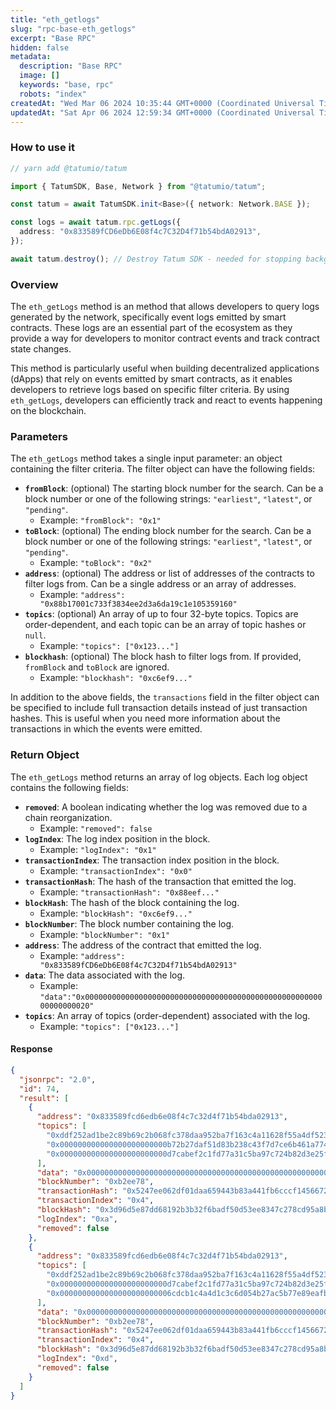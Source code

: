 ```yaml
---
title: "eth_getlogs"
slug: "rpc-base-eth_getlogs"
excerpt: "Base RPC"
hidden: false
metadata: 
  description: "Base RPC"
  image: []
  keywords: "base, rpc"
  robots: "index"
createdAt: "Wed Mar 06 2024 10:35:44 GMT+0000 (Coordinated Universal Time)"
updatedAt: "Sat Apr 06 2024 12:59:34 GMT+0000 (Coordinated Universal Time)"
---
```




### How to use it



```typescript
// yarn add @tatumio/tatum

import { TatumSDK, Base, Network } from "@tatumio/tatum";

const tatum = await TatumSDK.init<Base>({ network: Network.BASE });

const logs = await tatum.rpc.getLogs({
  address: "0x833589fCD6eDb6E08f4c7C32D4f71b54bdA02913",
});

await tatum.destroy(); // Destroy Tatum SDK - needed for stopping background jobs
```



### Overview

The `eth_getLogs` method is an method that allows developers to query logs generated by the network, specifically event logs emitted by smart contracts. These logs are an essential part of the ecosystem as they provide a way for developers to monitor contract events and track contract state changes.

This method is particularly useful when building decentralized applications (dApps) that rely on events emitted by smart contracts, as it enables developers to retrieve logs based on specific filter criteria. By using `eth_getLogs`, developers can efficiently track and react to events happening on the blockchain.

### Parameters

The `eth_getLogs` method takes a single input parameter: an object containing the filter criteria. The filter object can have the following fields:

- **`fromBlock`**: (optional) The starting block number for the search. Can be a block number or one of the following strings: `"earliest"`, `"latest"`, or `"pending"`.
  - Example: `"fromBlock": "0x1"`
- **`toBlock`**: (optional) The ending block number for the search. Can be a block number or one of the following strings: `"earliest"`, `"latest"`, or `"pending"`.
  - Example: `"toBlock": "0x2"`
- **`address`**: (optional) The address or list of addresses of the contracts to filter logs from. Can be a single address or an array of addresses.
  - Example: `"address": "0x88b17001c733f3834ee2d3a6da19c1e105359160"`
- **`topics`**: (optional) An array of up to four 32-byte topics. Topics are order-dependent, and each topic can be an array of topic hashes or `null`.
  - Example: `"topics": ["0x123..."]`
- **`blockhash`**: (optional) The block hash to filter logs from. If provided, `fromBlock` and `toBlock` are ignored.
  - Example: `"blockhash": "0xc6ef9..."`

In addition to the above fields, the `transactions` field in the filter object can be specified to include full transaction details instead of just transaction hashes. This is useful when you need more information about the transactions in which the events were emitted.

### Return Object

The `eth_getLogs` method returns an array of log objects. Each log object contains the following fields:

- **`removed`**: A boolean indicating whether the log was removed due to a chain reorganization.
  - Example: `"removed": false`
- **`logIndex`**: The log index position in the block.
  - Example: `"logIndex": "0x1"`
- **`transactionIndex`**: The transaction index position in the block.
  - Example: `"transactionIndex": "0x0"`
- **`transactionHash`**: The hash of the transaction that emitted the log.
  - Example: `"transactionHash": "0x88eef..."`
- **`blockHash`**: The hash of the block containing the log.
  - Example: `"blockHash": "0xc6ef9..."`
- **`blockNumber`**: The block number containing the log.
  - Example: `"blockNumber": "0x1"`
- **`address`**: The address of the contract that emitted the log.
  - Example: `"address": "0x833589fCD6eDb6E08f4c7C32D4f71b54bdA02913"`
- **`data`**: The data associated with the log.
  - Example: `"data":"0x0000000000000000000000000000000000000000000000000000000000000020"`
- **`topics`**: An array of topics (order-dependent) associated with the log.
  - Example: `"topics": ["0x123..."]`

#### Response

```json
{
  "jsonrpc": "2.0",
  "id": 74,
  "result": [
    {
      "address": "0x833589fcd6edb6e08f4c7c32d4f71b54bda02913",
      "topics": [
        "0xddf252ad1be2c89b69c2b068fc378daa952ba7f163c4a11628f55a4df523b3ef",
        "0x000000000000000000000000b72b27daf51d83b238c43f7d7ce6b461a774249b",
        "0x000000000000000000000000d7cabef2c1fd77a31c5ba97c724b82d3e25fc83c"
      ],
      "data": "0x000000000000000000000000000000000000000000000000000000017d784000",
      "blockNumber": "0xb2ee78",
      "transactionHash": "0x5247ee062df01daa659443b83a441fb6cccf1456672933f1da070908d08453c3",
      "transactionIndex": "0x4",
      "blockHash": "0x3d96d5e87dd68192b3b32f6badf50d53ee8347c278cd95a8b56e808b0fe9fbb8",
      "logIndex": "0xa",
      "removed": false
    },
    {
      "address": "0x833589fcd6edb6e08f4c7c32d4f71b54bda02913",
      "topics": [
        "0xddf252ad1be2c89b69c2b068fc378daa952ba7f163c4a11628f55a4df523b3ef",
        "0x000000000000000000000000d7cabef2c1fd77a31c5ba97c724b82d3e25fc83c",
        "0x0000000000000000000000006cdcb1c4a4d1c3c6d054b27ac5b77e89eafb971d"
      ],
      "data": "0x000000000000000000000000000000000000000000000000000000017d784000",
      "blockNumber": "0xb2ee78",
      "transactionHash": "0x5247ee062df01daa659443b83a441fb6cccf1456672933f1da070908d08453c3",
      "transactionIndex": "0x4",
      "blockHash": "0x3d96d5e87dd68192b3b32f6badf50d53ee8347c278cd95a8b56e808b0fe9fbb8",
      "logIndex": "0xd",
      "removed": false
    }
  ]
}
```
